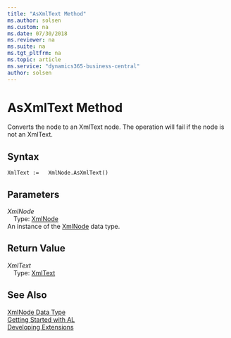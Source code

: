 ```yaml
---
title: "AsXmlText Method"
ms.author: solsen
ms.custom: na
ms.date: 07/30/2018
ms.reviewer: na
ms.suite: na
ms.tgt_pltfrm: na
ms.topic: article
ms.service: "dynamics365-business-central"
author: solsen
---
```

[//]: # (START>DO_NOT_EDIT)
[//]: # (IMPORTANT:Do not edit any of the content between here and the END>DO_NOT_EDIT.)
[//]: # (Any modifications should be made in the .resx files in the ModernDev repo.)
# AsXmlText Method
Converts the node to an XmlText node. The operation will fail if the node is not an XmlText.

## Syntax
```
XmlText :=   XmlNode.AsXmlText()
```

## Parameters
*XmlNode*  
&emsp;Type: [XmlNode](xmlnode-data-type.md)  
An instance of the [XmlNode](xmlnode-data-type.md) data type.  

## Return Value
*XmlText*  
&emsp;Type: [XmlText](xmltext-data-type.md)  
  


[//]: # (IMPORTANT: END>DO_NOT_EDIT)
## See Also
[XmlNode Data Type](xmlnode-data-type.md)  
[Getting Started with AL](../devenv-get-started.md)  
[Developing Extensions](../devenv-dev-overview.md)